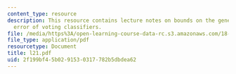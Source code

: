```yaml
---
content_type: resource
description: This resource contains lecture notes on bounds on the generalization
  error of voting classifiers.
file: /media/https%3A/open-learning-course-data-rc.s3.amazonaws.com/18-465-topics-in-statistics-statistical-learning-theory-spring-2007/2f199bf45b0291530317782b5dbdea62_l21.pdf
file_type: application/pdf
resourcetype: Document
title: l21.pdf
uid: 2f199bf4-5b02-9153-0317-782b5dbdea62
---
```


